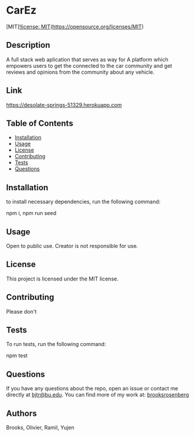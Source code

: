   # CarEz
  
  [MIT][!license: MIT](https://img.shields.io/badge/License-MIT-yellow.svg)(https://opensource.org/licenses/MIT)
  
 ##  Description
 A full stack web aplication that serves as way for A platform which empowers users to get the connected to the car community and get reviews and opinions from the community about any vehicle.

 ##  Link
 https://desolate-springs-51329.herokuapp.com
 
 ## Table of Contents 
 
 - [Installation](#Installation)
 - [Usage](#Usage)
 - [License](#License)
 - [Contributing](#Contributing)
 - [Tests](#Tests)
 - [Questions](#Questions)
 
 
 ## Installation 
 to install necessary dependencies, run the following command:
 
 npm i, npm run seed
 
 
 ## Usage 
 Open to public use. Creator is not responsible for use.
 
 
 ## License
 This project is licensed under the MIT license.
 
 
 ## Contributing
 Please don't
 
 
 ## Tests
 To run tests, run the following command:
 
 npm test
 
 ## Questions
 If you have any questions about the repo, open an issue or contact me directly at [bjtr@bu.edu](mailto:bjtr@bu.edu). You can find more of my work at: [brooksrosenberg](https://github.com/brooksrosenberg) 

 ## Authors
 Brooks, Olivier, Ramil, Yujen